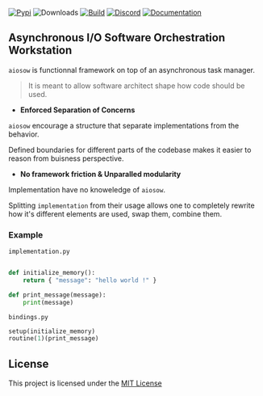 [![Pypi](https://img.shields.io/pypi/v/aiosow?color=white&style=for-the-badge&logo=pypi&logoColor=white)](https://pypi.org/project/aiosow/)
![Downloads](https://img.shields.io/pypi/dd/aiosow?style=for-the-badge)
[![Build](https://img.shields.io/github/actions/workflow/status/exorde-labs/aiosow/test.yml?style=for-the-badge)](https://github.com/exorde-labs/aiosow) 
[![Discord](https://img.shields.io/discord/1085963894641664203?label=Discord%20&style=for-the-badge&logo=discord&logoColor=white&color=white)](https://discord.gg/XNbmN9zumv)
[![Documentation](https://img.shields.io/badge/-documentation-white?style=for-the-badge)](https://exorde-labs.github.io/aiosow)

## **A**synchronous **I**/**O** **S**oftware **O**rchestration **W**orkstation

`aiosow` is functionnal framework on top of an asynchronous task manager.

> It is meant to allow software architect shape how code should be used.

- **Enforced Separation of Concerns** 

`aiosow` encourage a structure that separate implementations from the behavior.

Defined boundaries for different parts of the codebase makes it easier to reason from buisness perspective.

- **No framework friction & Unparalled modularity**

Implementation have no knoweledge of `aiosow`.

Splitting `implementation` from their usage allows one to completely rewrite how it's different
elements are used, swap them, combine them.


### Example

`implementation.py`
```python

def initialize_memory():
    return { "message": "hello world !" }

def print_message(message):
    print(message)
```

`bindings.py`
```python
setup(initialize_memory)
routine(1)(print_message)
```

## License

This project is licensed under the [MIT License](https://opensource.org/license/mit/)
